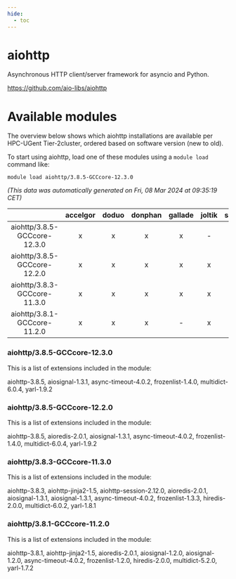 ```yaml
---
hide:
  - toc
---
```


aiohttp
=======


Asynchronous HTTP client/server framework for asyncio and Python.

https://github.com/aio-libs/aiohttp
# Available modules


The overview below shows which aiohttp installations are available per HPC-UGent Tier-2cluster, ordered based on software version (new to old).

To start using aiohttp, load one of these modules using a `module load` command like:

```shell
module load aiohttp/3.8.5-GCCcore-12.3.0
```

*(This data was automatically generated on Fri, 08 Mar 2024 at 09:35:19 CET)*  

| |accelgor|doduo|donphan|gallade|joltik|skitty|
| :---: | :---: | :---: | :---: | :---: | :---: | :---: |
|aiohttp/3.8.5-GCCcore-12.3.0|x|x|x|x|-|x|
|aiohttp/3.8.5-GCCcore-12.2.0|x|x|x|x|x|x|
|aiohttp/3.8.3-GCCcore-11.3.0|x|x|x|x|x|x|
|aiohttp/3.8.1-GCCcore-11.2.0|x|x|x|-|x|x|


### aiohttp/3.8.5-GCCcore-12.3.0

This is a list of extensions included in the module:

aiohttp-3.8.5, aiosignal-1.3.1, async-timeout-4.0.2, frozenlist-1.4.0, multidict-6.0.4, yarl-1.9.2

### aiohttp/3.8.5-GCCcore-12.2.0

This is a list of extensions included in the module:

aiohttp-3.8.5, aioredis-2.0.1, aiosignal-1.3.1, async-timeout-4.0.2, frozenlist-1.4.0, multidict-6.0.4, yarl-1.9.2

### aiohttp/3.8.3-GCCcore-11.3.0

This is a list of extensions included in the module:

aiohttp-3.8.3, aiohttp-jinja2-1.5, aiohttp-session-2.12.0, aioredis-2.0.1, aiosignal-1.3.1, aiosignal-1.3.1, async-timeout-4.0.2, frozenlist-1.3.3, hiredis-2.0.0, multidict-6.0.2, yarl-1.8.1

### aiohttp/3.8.1-GCCcore-11.2.0

This is a list of extensions included in the module:

aiohttp-3.8.1, aiohttp-jinja2-1.5, aioredis-2.0.1, aiosignal-1.2.0, aiosignal-1.2.0, async-timeout-4.0.2, frozenlist-1.2.0, hiredis-2.0.0, multidict-5.2.0, yarl-1.7.2